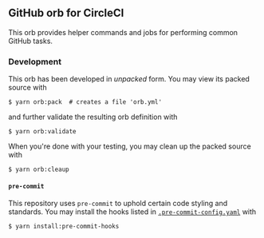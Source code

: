 ## GitHub orb for CircleCI

This orb provides helper commands and jobs for performing common GitHub tasks.

### Development

This orb has been developed in _unpacked_ form. You may view its packed source with

```shell
$ yarn orb:pack  # creates a file 'orb.yml'
```

and further validate the resulting orb definition with

```shell
$ yarn orb:validate
```

When you're done with your testing, you may clean up the packed source with

```shell
$ yarn orb:cleaup
```

#### `pre-commit`

This repository uses `pre-commit` to uphold certain code styling and standards. You may install the hooks listed in [`.pre-commit-config.yaml`](.pre-commit-config.yaml) with

```shell
$ yarn install:pre-commit-hooks
```
